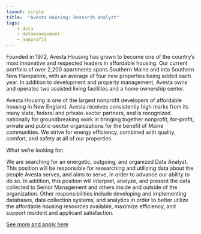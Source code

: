 ```yaml
---
layout: single
title:  "Avesta Housing: Research Analyst"
tags: 
    - data
    - datamanagement
    - nonprofit
---
```


Founded in 1972, Avesta Housing has grown to become one of the country’s most innovative and respected leaders in affordable housing.  Our current portfolio of over 2,200 apartments spans Southern Maine and into Southern New Hampshire, with an average of four new properties being added each year.  In addition to development and property management, Avesta owns and operates two assisted living facilities and a home ownership center.

Avesta Housing is one of the largest nonprofit developers of affordable housing in New England. Avesta receives consistently high marks from its many state, federal and private-sector partners, and is recognized nationally for groundbreaking work in bringing together nonprofit, for-profit, private and public-sector organizations for the benefit of Maine communities.  We strive for energy efficiency, combined with quality, comfort, and safety at all of our properties.

What we’re looking for:

We are searching for an energetic, outgoing, and organized Data Analyst. This position will be responsible for researching and utilizing data about the people Avesta serves, and aims to serve, in order to advance our ability to do so. In addition, this position will interpret, analyze, and present the data collected to Senior Management and others inside and outside of the organization. Other responsibilities include developing and implementing databases, data collection systems, and analytics in order to better utilize the affordable housing resources available, maximize efficiency, and support resident and applicant satisfaction.

[See more and apply here](https://workforcenow.adp.com/jobs/apply/posting.html?client=avesta&jobId=47124)
